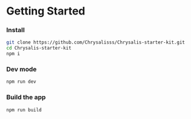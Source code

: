 # Getting Started

### Install

```bash
git clone https://github.com/Chrysalisss/Chrysalis-starter-kit.git
cd Chrysalis-starter-kit
npm i
```

### Dev mode

```bash
npm run dev
```

### Build the app

```bash
npm run build
```